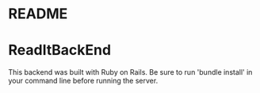 # README

# ReadItBackEnd
This backend was built with Ruby on Rails. Be sure to run 'bundle install' in your command line before running the server.


